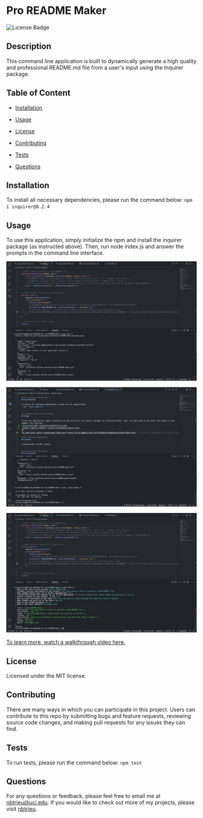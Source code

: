 # Pro README Maker
![License Badge](https://img.shields.io/badge/license-MIT-success)

## Description

This command line application is built to dynamically generate a high quality and professional README.md file from a user's input using the Inquirer package.   


## Table of Content

* [Installation](#installation)

* [Usage](#usage)

* [License](#license)

* [Contributing](#contributing)

* [Tests](#tests)

* [Questions](#questions)   


## Installation

To install all necessary dependencies, please run the command below:
``npm i inquirer@8.2.4``


## Usage

To use this application, simply initialize the npm and install the inquirer package (as instructed above). Then, run node index.js and answer the prompts in the command line interface.

![Initialize npm](./assets/screenshots/init.png)  

![Install inquirer package](./assets/screenshots/inquirer_install.png)  

![Answer inquirer prompts](./assets/screenshots/inquirer_prompts.png)  

[To learn more, watch a walkthrough video here.](https://drive.google.com/file/d/1nOy8-JlLU0GtIAa9XhJFGgfrNpKUlIrm/view)

## License
    
Licensed under the MIT license.    


## Contributing

There are many ways in which you can participate in this project.
Users can contribute to this repo by submitting bugs and feature requests, reviewing source code changes, and making pull requests for any issues they can find.   


## Tests

To run tests, please run the command below:
``npm test``    


## Questions

For any questions or feedback, please feel free to email me at nbtrieu@uci.edu.
If you would like to check out more of my projects, please visit [nbtrieu](https://github.com/nbtrieu).

